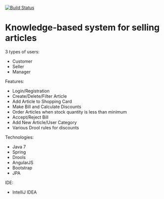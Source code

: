 
[![Build Status](https://travis-ci.org/nikoladakic/sbz.svg?branch=master)](https://travis-ci.org/nikoladakic/sbz)

# Knowledge-based system for selling articles

3 types of users:
   - Customer
   - Seller
   - Manager
   
Features:
  - Login/Registration
  - Create/Delete/Filter Article
  - Add Article to Shopping Card  
  - Make Bill and Calculate Discounts
  - Order Articles when stock quantity is less than minimum
  - Accept/Reject Bill
  - Add New Article/User Category
  - Various Drool rules for discounts
  
Technologies:

  - Java 7
  - Spring
  - Drools
  - AngularJS
  - Bootstrap
  - JPA
 

IDE:
  - IntelliJ IDEA 
